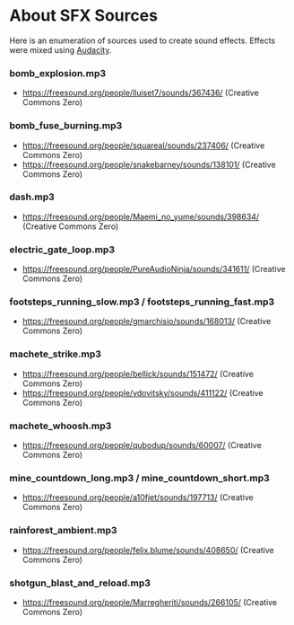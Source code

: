 # About SFX Sources

Here is an enumeration of sources used to create sound effects. Effects were mixed using [Audacity](https://www.audacityteam.org/).

### bomb_explosion.mp3

* https://freesound.org/people/lluiset7/sounds/367436/ (Creative Commons Zero)

### bomb_fuse_burning.mp3

* https://freesound.org/people/squareal/sounds/237406/ (Creative Commons Zero)
* https://freesound.org/people/snakebarney/sounds/138101/ (Creative Commons Zero)

### dash.mp3

* https://freesound.org/people/Maemi_no_yume/sounds/398634/ (Creative Commons Zero)

### electric_gate_loop.mp3

* https://freesound.org/people/PureAudioNinja/sounds/341611/ (Creative Commons Zero)

### footsteps_running_slow.mp3 / footsteps_running_fast.mp3

* https://freesound.org/people/gmarchisio/sounds/168013/ (Creative Commons Zero)

### machete_strike.mp3

* https://freesound.org/people/bellick/sounds/151472/ (Creative Commons Zero)
* https://freesound.org/people/vdovitsky/sounds/411122/ (Creative Commons Zero)

### machete_whoosh.mp3

* https://freesound.org/people/qubodup/sounds/60007/ (Creative Commons Zero)

### mine_countdown_long.mp3 / mine_countdown_short.mp3

* https://freesound.org/people/a10fjet/sounds/197713/ (Creative Commons Zero)

### rainforest_ambient.mp3

* https://freesound.org/people/felix.blume/sounds/408650/ (Creative Commons Zero)

### shotgun_blast_and_reload.mp3

* https://freesound.org/people/Marregheriti/sounds/266105/ (Creative Commons Zero)
